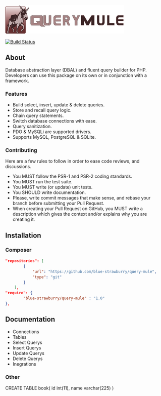 <img src="docs/logo.png" width="375" height="90">

[![Build Status](https://travis-ci.org/blue-strawburry/query-mule.svg?branch=master)](https://travis-ci.org/blue-strawburry/query-mule)

## About
Database abstraction layer (DBAL) and fluent query builder for PHP. Developers can use this package on its own or in conjunction with a framework.

### Features
* Build select, insert, update & delete queries. 
* Store and recall query logic.
* Chain query statements.
* Switch database connections with ease.
* Query sanitization.
* PDO & MySQLi are supported drivers.
* Supports MySQL, PostgreSQL & SQLite.

### Contributing
Here are a few rules to follow in order to ease code reviews, 
and discussions.
 
* You MUST follow the PSR-1 and PSR-2 coding standards.  
* You MUST run the test suite.
* You MUST write (or update) unit tests.
* You SHOULD write documentation.
* Please, write commit messages that make sense, and rebase your branch before submitting your Pull Request.
* When creating your Pull Request on GitHub, you MUST write a description which gives the context and/or explains why you are creating it.


## Installation

### Composer
```json
"repositories": [
        {
            "url": "https://github.com/blue-strawburry/query-mule",
            "type": "git"
        }
    ],
"require": {
        "blue-strawburry/query-mule" : "1.0"
},
```

## Documentation
* Connections
* Tables
* Select Querys
* Insert Querys
* Update Querys
* Delete Querys
* Inegrations



### Other
CREATE TABLE book(
  id int(11),
  name varchar(225)
)






